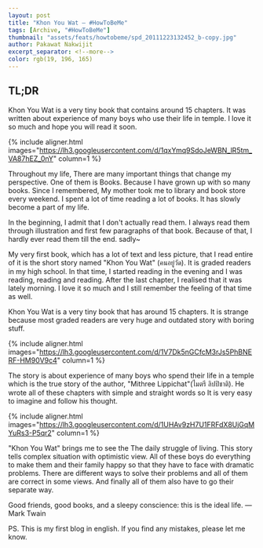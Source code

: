 ```yaml
---
layout: post
title: "Khon You Wat ― #HowToBeMe"
tags: [Archive, "#HowToBeMe"]
thumbnail: "assets/feats/howtobeme/spd_20111223132452_b-copy.jpg"
author: Pakawat Nakwijit
excerpt_separator: <!--more-->
color: rgb(19, 196, 165)
---
```


## TL;DR
Khon You Wat is a very tiny book that contains around 15 chapters. It was written about experience of many boys who use their life in temple. I love it so much and hope you will read it soon.
<!--more-->

{% include aligner.html images="https://lh3.googleusercontent.com/d/1qxYmq9SdoJeWBN_lR5tm_VA87hEZ_0nY" column=1 %}

Throughout my life, There are many important things that change my perspective. One of them is Books. Because I have grown up with so many books. Since I remembered, My mother took me to library and book store every weekend. I spent a lot of time reading a lot of books. It has slowly become a part of my life.

In the beginning, I admit that I don't actually read them. I always read them through illustration and first few paragraphs of that book. Because of that, I hardly ever read them till the end. sadly~

My very first book, which has a lot of text and less picture, that I read entire of it is the short story named "Khon You Wat" (คนอยู่วัด). It is graded readers in my high school. In that time, I started reading in the evening and I was reading, reading and reading. After the last chapter, I realised that it was lately morning. I love it so much and I still remember the feeling of that time as well.

Khon You Wat is a very tiny book that has around 15 chapters. It is strange because most graded readers are very huge and outdated story with boring stuff.

{% include aligner.html images="https://lh3.googleusercontent.com/d/1V7Dk5nGCfcM3rJs5PhBNERF-HM90V9c4" column=1 %}

The story is about experience of many boys who spend their life in a temple which is the true story of the author, "Mithree Lippichat"(ไมตรี ลิปปิชาติ). He wrote all of these chapters with simple and straight words so It is very easy to imagine and follow his thought.

{% include aligner.html images="https://lh3.googleusercontent.com/d/1UHAv9zH7U1FRFdX8UjGqMYuRs3-P5qr2" column=1 %}

"Khon You Wat" brings me to see the The daily struggle of living. This story tells complex situation with optimistic view. All of these boys do everything to make them and their family happy so that they have to face with dramatic problems. There are different ways to solve their problems and all of them are correct in some views.
And finally all of them also have to go their separate way.

<div class="blockquote">
Good friends, good books, and a sleepy conscience: this is the ideal life.
― Mark Twain</div>

PS. This is my first blog in english. If you find any mistakes, please let me know.
